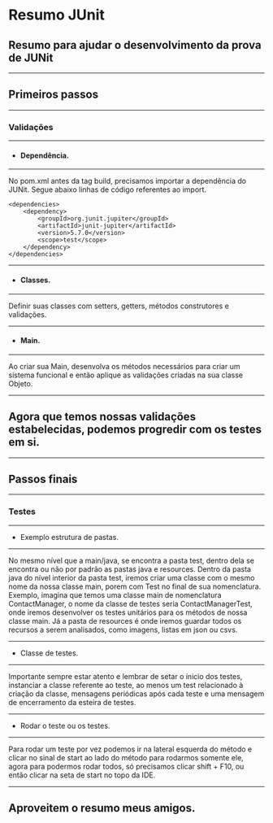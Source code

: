 # Resumo JUnit
Resumo para ajudar o desenvolvimento da prova de JUNit
-

--------------------------------

## Primeiros passos
--------------------------------
### Validações
--------------------------------
 - #### Dependência.
 --------------------------------
No pom.xml antes da tag build, precisamos importar a dependência do JUNit. Segue abaixo linhas de código referentes ao import. 

    <dependencies>
        <dependency>
            <groupId>org.junit.jupiter</groupId>
            <artifactId>junit-jupiter</artifactId>
            <version>5.7.0</version>
            <scope>test</scope>
        </dependency>
    </dependencies>

---------------------------------
 - #### Classes.
 --------------------------------
 Definir suas classes com setters, getters, métodos construtores e validações.

---------------------------------
- #### Main.
---------------------------------
Ao criar sua Main, desenvolva os métodos necessários para criar um sistema funcional e então aplique as validações criadas na sua classe Objeto.

---------------------------------

Agora que temos nossas validações estabelecidas, podemos progredir com os testes em si.
-
---------------------------------

## Passos finais
--------------------------------
### Testes
--------------------------------
- Exemplo estrutura de pastas.

--------------------------------
No mesmo nível que a main/java, se encontra a pasta test, dentro dela se encontra ou não por padrão as pastas java e resources. Dentro da pasta java do nível interior da pasta test, iremos criar uma classe com o mesmo nome da nossa classe main, porem com Test no final de sua nomenclatura. Exemplo, imagina que temos uma classe main de nomenclatura ContactManager, o nome da classe de testes seria ContactManagerTest, onde iremos desenvolver os testes unitários para os métodos de nossa classe main. Já a pasta de resources é onde iremos guardar todos os recursos a serem analisados, como imagens, listas em json ou csvs.

----------------------------------
- Classe de testes.

----------------------------------
Importante sempre estar atento e lembrar de setar o ínicio dos testes, instanciar a classe referente ao teste, ao menos um test relacionado à criação da classe, mensagens periódicas após cada teste e uma mensagem de encerramento da esteira de testes.

----------------------------------
- Rodar o teste ou os testes.

----------------------------------
Para rodar um teste por vez podemos ir na lateral esquerda do método e clicar no sinal de start ao lado do método para rodarmos somente ele, agora para podermos rodar todos, só precisamos clicar shift + F10, ou então clicar na seta de start no topo da IDE.

-----------------------------------

Aproveitem o resumo meus amigos.
-
